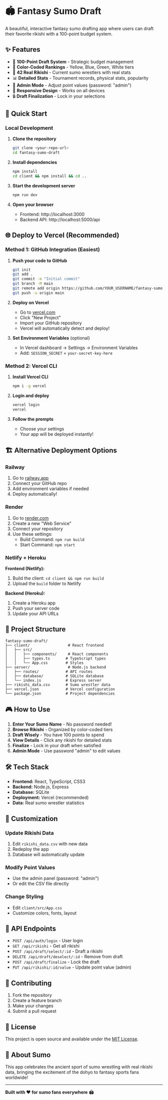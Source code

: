 # 🏟️ Fantasy Sumo Draft

A beautiful, interactive fantasy sumo drafting app where users can draft their favorite rikishi with a 100-point budget system.

## ✨ Features

- 🎯 **100-Point Draft System** - Strategic budget management
- 🎨 **Color-Coded Rankings** - Yellow, Blue, Green, White tiers
- 🤼 **42 Real Rikishi** - Current sumo wrestlers with real stats
- 📊 **Detailed Stats** - Tournament records, physical stats, popularity
- 🔧 **Admin Mode** - Adjust point values (password: "admin")
- 📱 **Responsive Design** - Works on all devices
- 🔒 **Draft Finalization** - Lock in your selections

## 🚀 Quick Start

### Local Development

1. **Clone the repository**
   ```bash
   git clone <your-repo-url>
   cd fantasy-sumo-draft
   ```

2. **Install dependencies**
   ```bash
   npm install
   cd client && npm install && cd ..
   ```

3. **Start the development server**
   ```bash
   npm run dev
   ```

4. **Open your browser**
   - Frontend: http://localhost:3000
   - Backend API: http://localhost:5000/api

## 🌐 Deploy to Vercel (Recommended)

### Method 1: GitHub Integration (Easiest)

1. **Push your code to GitHub**
   ```bash
   git init
   git add .
   git commit -m "Initial commit"
   git branch -M main
   git remote add origin https://github.com/YOUR_USERNAME/fantasy-sumo-draft.git
   git push -u origin main
   ```

2. **Deploy on Vercel**
   - Go to [vercel.com](https://vercel.com)
   - Click "New Project"
   - Import your GitHub repository
   - Vercel will automatically detect and deploy!

3. **Set Environment Variables** (optional)
   - In Vercel dashboard → Settings → Environment Variables
   - Add: `SESSION_SECRET` = `your-secret-key-here`

### Method 2: Vercel CLI

1. **Install Vercel CLI**
   ```bash
   npm i -g vercel
   ```

2. **Login and deploy**
   ```bash
   vercel login
   vercel
   ```

3. **Follow the prompts**
   - Choose your settings
   - Your app will be deployed instantly!

## 🏗️ Alternative Deployment Options

### Railway

1. Go to [railway.app](https://railway.app)
2. Connect your GitHub repo
3. Add environment variables if needed
4. Deploy automatically!

### Render

1. Go to [render.com](https://render.com)
2. Create a new "Web Service"
3. Connect your repository
4. Use these settings:
   - Build Command: `npm run build`
   - Start Command: `npm start`

### Netlify + Heroku

**Frontend (Netlify):**
1. Build the client: `cd client && npm run build`
2. Upload the `build` folder to Netlify

**Backend (Heroku):**
1. Create a Heroku app
2. Push your server code
3. Update your API URLs

## 📁 Project Structure

```
fantasy-sumo-draft/
├── client/                 # React frontend
│   ├── src/
│   │   ├── components/     # React components
│   │   ├── types.ts       # TypeScript types
│   │   └── App.css        # Styles
├── server/                 # Node.js backend
│   ├── routes/            # API routes
│   ├── database/          # SQLite database
│   └── index.js           # Express server
├── rikishi_data.csv       # Sumo wrestler data
├── vercel.json            # Vercel configuration
└── package.json           # Project dependencies
```

## 🎮 How to Use

1. **Enter Your Sumo Name** - No password needed!
2. **Browse Rikishi** - Organized by color-coded tiers
3. **Draft Wisely** - You have 100 points to spend
4. **View Details** - Click any rikishi for detailed stats
5. **Finalize** - Lock in your draft when satisfied
6. **Admin Mode** - Use password "admin" to edit values

## 🛠️ Tech Stack

- **Frontend:** React, TypeScript, CSS3
- **Backend:** Node.js, Express
- **Database:** SQLite
- **Deployment:** Vercel (recommended)
- **Data:** Real sumo wrestler statistics

## 🎯 Customization

### Update Rikishi Data

1. Edit `rikishi_data.csv` with new data
2. Redeploy the app
3. Database will automatically update

### Modify Point Values

- Use the admin panel (password: "admin")
- Or edit the CSV file directly

### Change Styling

- Edit `client/src/App.css`
- Customize colors, fonts, layout

## 📝 API Endpoints

- `POST /api/auth/login` - User login
- `GET /api/rikishi` - Get all rikishi
- `POST /api/draft/select/:id` - Draft a rikishi
- `DELETE /api/draft/deselect/:id` - Remove from draft
- `POST /api/draft/finalize` - Lock the draft
- `PUT /api/rikishi/:id/value` - Update point value (admin)

## 🤝 Contributing

1. Fork the repository
2. Create a feature branch
3. Make your changes
4. Submit a pull request

## 📄 License

This project is open source and available under the [MIT License](LICENSE).

## 🎌 About Sumo

This app celebrates the ancient sport of sumo wrestling with real rikishi data, bringing the excitement of the dohyo to fantasy sports fans worldwide!

---

**Built with ❤️ for sumo fans everywhere** 🏟️ 